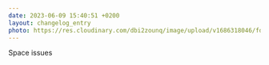```yaml
---
date: 2023-06-09 15:40:51 +0200
layout: changelog_entry
photo: https://res.cloudinary.com/dbi2zounq/image/upload/v1686318046/fdkmztifttfy61cijvis.jpg
---
```

Space issues
